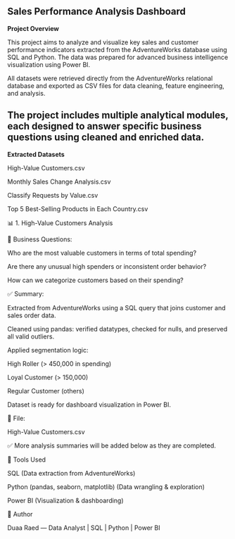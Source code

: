 **Sales Performance Analysis Dashboard**
---
**Project Overview**

This project aims to analyze and visualize key sales and customer performance indicators extracted from the AdventureWorks database using SQL and Python. The data was prepared for advanced business intelligence visualization using Power BI.

All datasets were retrieved directly from the AdventureWorks relational database and exported as CSV files for data cleaning, feature engineering, and analysis.

The project includes multiple analytical modules, each designed to answer specific business questions using cleaned and enriched data.
---
**Extracted Datasets**

High-Value Customers.csv

Monthly Sales Change Analysis.csv

Classify Requests by Value.csv

Top 5 Best-Selling Products in Each Country.csv

📊 1. High-Value Customers Analysis

🎯 Business Questions:

Who are the most valuable customers in terms of total spending?

Are there any unusual high spenders or inconsistent order behavior?

How can we categorize customers based on their spending?

✅ Summary:

Extracted from AdventureWorks using a SQL query that joins customer and sales order data.

Cleaned using pandas: verified datatypes, checked for nulls, and preserved all valid outliers.

Applied segmentation logic:

High Roller (> 450,000 in spending)

Loyal Customer (> 150,000)

Regular Customer (others)

Dataset is ready for dashboard visualization in Power BI.

📂 File:

High-Value Customers.csv

✅ More analysis summaries will be added below as they are completed.

🧠 Tools Used

SQL (Data extraction from AdventureWorks)

Python (pandas, seaborn, matplotlib) (Data wrangling & exploration)

Power BI (Visualization & dashboarding)

📝 Author

Duaa Raed — Data Analyst | SQL | Python | Power BI

